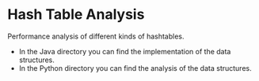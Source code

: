 # Hash Table Analysis
Performance analysis of different kinds of hashtables.
- In the Java directory you can find the implementation of the data structures.
- In the Python directory you can find the analysis of the data structures. 
